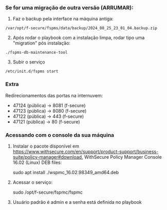 ### Se for uma migração de outra versão (ARRUMAR):

  1. Faz o backup pela interface na máquina antiga:

    /var/opt/f-secure/fspms/data/backup/2024_08_25_23_01_04.backup.zip

  2. Após rodar o playbook com a instalação limpa, rodar tipo uma "migration" pós instalação:

    ./fspms-db-maintenance-tool

  3. Subir o serviço

    /etc/init.d/fspms start

### Extra

Redirecionamentos das portas na internuvem:

  - 47124 (pública) -> 8081 (f-secure)
  - 47123 (pública) -> 8080 (f-secure)
  - 47122 (pública) -> 443 (f-secure)
  - 47121 (pública) -> 80 (f-secure)

### Acessando com o console da sua máquina

1. Instalar o pacote disponível em https://www.withsecure.com/en/support/product-support/business-suite/policy-manager#download, WithSecure Policy Manager Console 16.02 (Linux) DEB files:

    sudo apt install ./wspmc_16.02.98349_amd64.deb

2. Acessar o serviço:

    sudo /opt/f-secure/fspmc/fspmc

3. Usuário padrão é admin e a senha está definida no playbook


